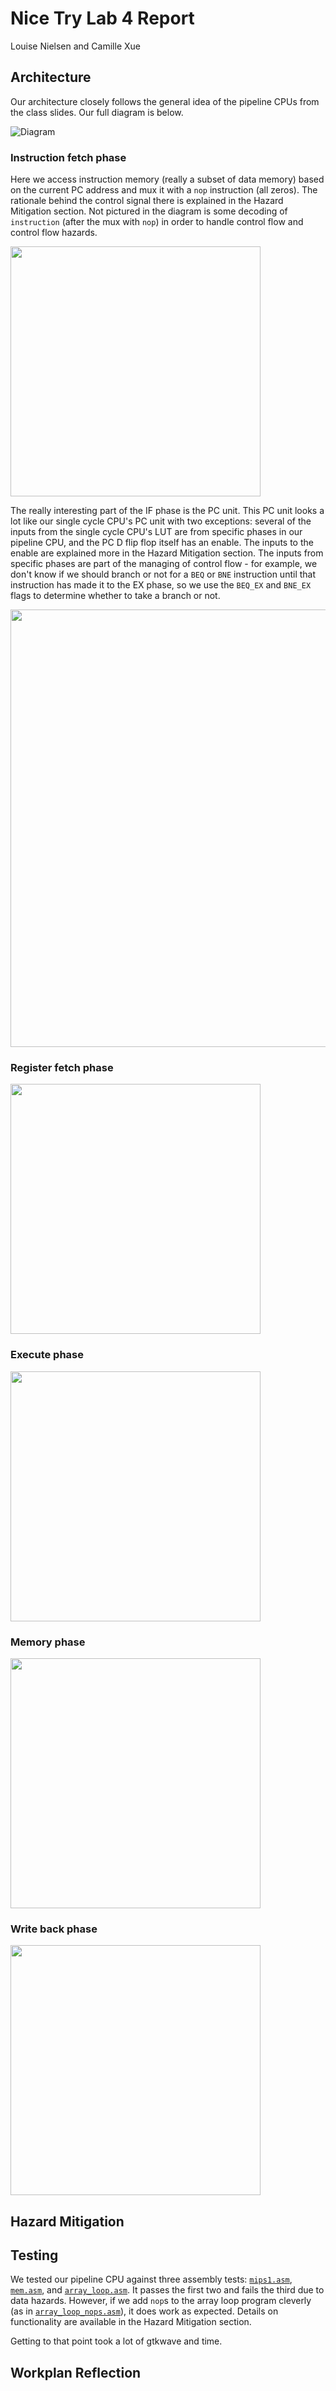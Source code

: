 # Nice Try Lab 4 Report
Louise Nielsen and Camille Xue

## Architecture

Our architecture closely follows the general idea of the pipeline CPUs from the class slides. Our full diagram is below.

![Diagram](https://image.ibb.co/jRkQ0L/full-pipeline.png)

### Instruction fetch phase

Here we access instruction memory (really a subset of data memory) based on the current PC address and mux it with a `nop` instruction (all zeros). The rationale behind the control signal there is explained in the Hazard Mitigation section. Not pictured in the diagram is some decoding of `instruction` (after the mux with `nop`) in order to handle control flow and control flow hazards.

<img src="https://image.ibb.co/iomnEf/IF-phase.png" width="400"/>

The really interesting part of the IF phase is the PC unit. This PC unit looks a lot like our single cycle CPU's PC unit with two exceptions: several of the inputs from the single cycle CPU's LUT are from specific phases in our pipeline CPU, and the PC D flip flop itself has an enable. The inputs to the enable are explained more in the Hazard Mitigation section. The inputs from specific phases are part of the managing of control flow - for example, we don't know if we should branch or not for a `BEQ` or `BNE` instruction until that instruction has made it to the EX phase, so we use the `BEQ_EX` and `BNE_EX` flags to determine whether to take a branch or not.

<img src="https://lh3.googleusercontent.com/YewM2YJxL0fSWr5Q2XFWkbCBQlx16Jn9adxPrOrXbMLCRytKiGY2-rqNgyNCJU9qAdb5xDWlAEfhWTKiqPRsvgXFrQzCn6_1YWSBC9NZk_4R4r2IVk8dgNE1fFdOgsqAoSHe8hIDAtm4aOQUCBgmcjDcex9dEfSVqXWVy4uPbz44vZzOQwqXI0ThlWChU1DgEJj7zWW1V53gZUMoR82wxyikj61PwKu6gjp0n9OJDHQfkFLGEC8U7INiY3cpmgLQuYI0w7aAHZUWTOTFaUZRW6My48UCG3BjO-YY6ion0PX4YJE5aPk5ovtXLcmJmTIbkmfK3OIawUdMm7scphakXNUtGLPPu0U5ywjXwCGLojHJaxGCZAFDprpvQWDkYnYHZ3rG0gdgwdR1IpWeQyLBuMGLBbHyGZi7EDYD45dwfQKtC4WzibBI7Bpmw4FfOOfE4qbuQFj9PxHA-Rqfk1_gyyfCMQj_F0sChurGlu6T3SwAvjvTM-v24ODcW3RUPWDX8CX6XmSQkboqN_JwLTtTjiapRh9sNKCtFsEpZ7oekdz-5zQKHaqqvX6IzlAIq64SSF4e0g5Qs_zE8BJRRJdJ2iObT_bklMDCQOX3IJtD2mmgCbrq7Zb3yG23t7w8EU9va9DVK5oLAbk3HPcL7aLOuRYSiA=w953-h714-no" width="700"/>

### Register fetch phase



<img src="https://image.ibb.co/iHAfZf/RF-phase.png" width="400"/>

### Execute phase
<img src="https://image.ibb.co/e753n0/EX-phase.png" width="400"/>

### Memory phase
<img src="https://image.ibb.co/dhH50L/MEM-phase.png" width="400"/>

### Write back phase
<img src="https://image.ibb.co/ctu7Ef/WB-phase.png" width="400"/>

## Hazard Mitigation

## Testing

We tested our pipeline CPU against three assembly tests: [`mips1.asm`](/asmtest/mips1.asm), [`mem.asm`](/asmtest/mem.asm), and [`array_loop.asm`](/asmtest/array_loop.asm). It passes the first two and fails the third due to data hazards. However, if we add `nop`s to the array loop program cleverly (as in [`array_loop_nops.asm`](/asmtest/array_loop_nops.asm)), it does work as expected. Details on functionality are available in the Hazard Mitigation section.

Getting to that point took a lot of gtkwave and time.

## Workplan Reflection
